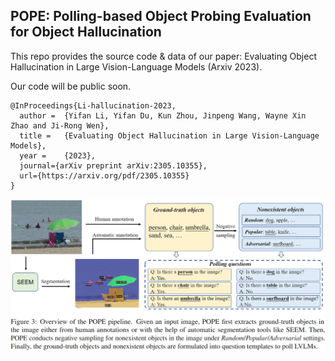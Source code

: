 ## POPE: Polling-based Object Probing Evaluation for Object Hallucination

This repo provides the source code & data of our paper: Evaluating Object Hallucination in Large Vision-Language Models (Arxiv 2023).

Our code will be public soon.

```
@InProceedings{Li-hallucination-2023,
  author =  {Yifan Li, Yifan Du, Kun Zhou, Jinpeng Wang, Wayne Xin Zhao and Ji-Rong Wen},
  title =   {Evaluating Object Hallucination in Large Vision-Language Models},
  year =    {2023},  
  journal={arXiv preprint arXiv:2305.10355},
  url={https://arxiv.org/pdf/2305.10355}
}
```

![image-20230517233229650](./assets/POPE.png)

